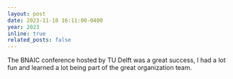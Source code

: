 ```yaml
---
layout: post
date: 2023-11-10 16:11:00-0400
year: 2023
inline: true
related_posts: false
---
```


The BNAIC conference hosted by TU Delft was a great success, I had a lot fun and learned a lot being part of the great organization team.

